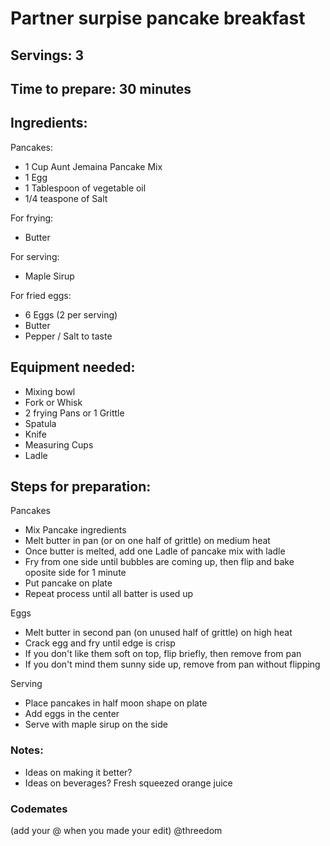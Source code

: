 # Partner surpise pancake breakfast

## Servings: 3

## Time to prepare: 30 minutes

## Ingredients:
Pancakes:
- 1 Cup Aunt Jemaina Pancake Mix
- 1 Egg
- 1 Tablespoon of vegetable oil
- 1/4 teaspone of Salt

For frying:
- Butter

For serving:
- Maple Sirup

For fried eggs:
- 6 Eggs (2 per serving)
- Butter
- Pepper / Salt to taste

## Equipment needed:
- Mixing bowl
- Fork or Whisk
- 2 frying Pans or 1 Grittle
- Spatula
- Knife
- Measuring Cups
- Ladle

## Steps for preparation:
Pancakes
- Mix Pancake ingredients
- Melt butter in pan (or on one half of grittle) on medium heat
- Once butter is melted, add one Ladle of pancake mix with ladle
- Fry from one side until bubbles are coming up, then flip and bake oposite side for 1 minute
- Put pancake on plate
- Repeat process until all batter is used up

Eggs
- Melt butter in second pan (on unused half of grittle) on high heat
- Crack egg and fry until edge is crisp
- If you don't like them soft on top, flip briefly, then remove from pan
- If you don't mind them sunny side up, remove from pan without flipping

Serving
- Place pancakes in half moon shape on plate
- Add eggs in the center
- Serve with maple sirup on the side

### Notes:

- Ideas on making it better?
- Ideas on beverages?
Fresh squeezed orange juice


### Codemates #
(add your @ when you made your edit)
@threedom
